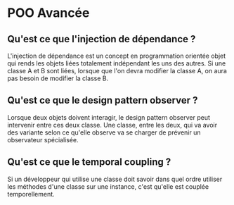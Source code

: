 # POO Avancée
## Qu'est ce que l'injection de dépendance ? 
L'injection de dépendance est un concept en programmation orientée objet qui rends les objets liées totalement indépendant les uns des autres. Si une classe A et B sont liées, lorsque que l'on devra modifier la classe A, on aura pas besoin de modifier la classe B.

## Qu'est ce que le design pattern observer ?
Lorsque deux objets doivent interagir, le design pattern observer peut intervenir entre ces deux classe. Une classe, entre les deux, qui va avoir des variante selon ce qu'elle observe va se charger de prévenir un observateur spécialisée.

## Qu'est ce que le temporal coupling ? 
Si un développeur qui utilise une classe doit savoir dans quel ordre utiliser les méthodes d'une classe sur une instance, c'est qu'elle est couplée temporellement. 
